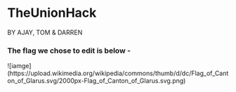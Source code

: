 # TheUnionHack 
BY AJAY, TOM & DARREN

<h3>The flag we chose to edit is below -</h3>
![iamge](https://upload.wikimedia.org/wikipedia/commons/thumb/d/dc/Flag_of_Canton_of_Glarus.svg/2000px-Flag_of_Canton_of_Glarus.svg.png)